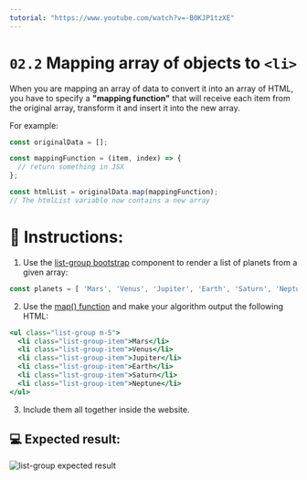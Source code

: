 ```yaml
---
tutorial: "https://www.youtube.com/watch?v=-B0KJP1tzXE"
---
```


# `02.2` Mapping array of objects to `<li>`

When you are mapping an array of data to convert it into an array of HTML, you have to specify a **"mapping function"** that will receive each item from the original array, transform it and insert it into the new array.

For example: 

```js
const originalData = [];

const mappingFunction = (item, index) => {
  // return something in JSX
};

const htmlList = originalData.map(mappingFunction);
// The htmlList variable now contains a new array
```

# 📝 Instructions:

1. Use the [list-group bootstrap](https://getbootstrap.com/docs/4.1/components/list-group/#basic-example) component to render a list of planets from a given array:

```js
const planets = [ 'Mars', 'Venus', 'Jupiter', 'Earth', 'Saturn', 'Neptune' ];
```

2. Use the [map() function](https://medium.com/poka-techblog/simplify-your-javascript-use-map-reduce-and-filter-bd02c593cc2d) and make your algorithm output the following HTML:

```jsx
<ul class="list-group m-5">
  <li class="list-group-item">Mars</li>
  <li class="list-group-item">Venus</li>
  <li class="list-group-item">Jupiter</li>
  <li class="list-group-item">Earth</li>
  <li class="list-group-item">Saturn</li>
  <li class="list-group-item">Neptune</li>
</ul>
```

3. Include them all together inside the website.

## 💻 Expected result:

![list-group expected result](../../.learn/assets/02.2-1.png?raw=true)

